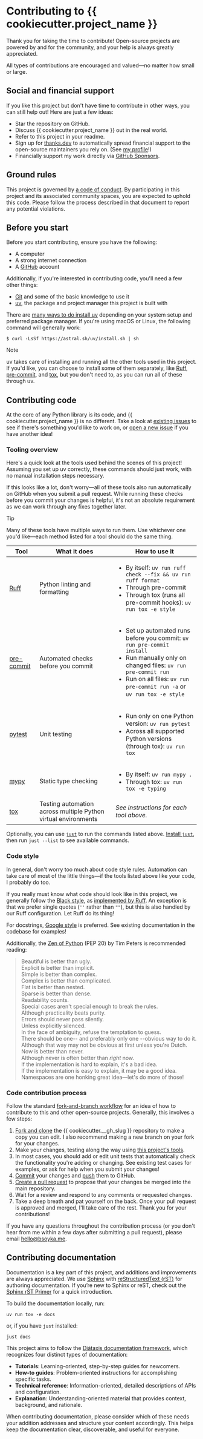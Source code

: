 # Contributing to {{ cookiecutter.project_name }}

Thank you for taking the time to contribute! Open-source projects are powered by and for
the community, and your help is always greatly appreciated.

All types of contributions are encouraged and valued—no matter how small or large.

## Social and financial support

If you like this project but don't have time to contribute in other ways, you can still
help out! Here are just a few ideas:

- Star the repository on GitHub.
- Discuss {{ cookiecutter.project_name }} out in the real world.
- Refer to this project in your readme.
- Sign up for [thanks.dev][thanks] to automatically spread financial support to the
  open-source maintainers you rely on. (See [my profile][thanks-me]!)
- Financially support my work directly via [GitHub Sponsors][sponsor].

## Ground rules

This project is governed by [a code of conduct][conduct]. By participating in this
project and its associated community spaces, you are expected to uphold this code.
Please follow the process described in that document to report any potential violations.

## Before you start

Before you start contributing, ensure you have the following:

- A computer
- A strong internet connection
- A [GitHub][github] account

Additionally, if you're interested in contributing code, you'll need a few other things:

- [Git][git] and some of the basic knowledge to use it
- [uv][uv], the package and project manager this project is built with

There are [many ways to do install uv][uv-install] depending on your system setup and
preferred package manager. If you're using macOS or Linux, the following command will
generally work:

```shell
$ curl -LsSf https://astral.sh/uv/install.sh | sh
```

> [!NOTE]
> uv takes care of installing and running all the other tools used in this project. If
> you'd like, you can choose to install some of them separately,
> like [Ruff][ruff], [pre-commit][pre-commit], and [tox][tox], but you don't need to, as
> you can run all of these through uv.

## Contributing code

At the core of any Python library is its code, and {{ cookiecutter.project_name }} is no
different. Take a look at [existing issues][issues] to see if there's something you'd
like to work on, or [open a new issue][issues-new] if you have another idea!

### Tooling overview

Here's a quick look at the tools used behind the scenes of this project! Assuming you
set up uv correctly, these commands should just work, with no manual installation steps
necessary.

If this looks like a lot, don't worry—all of these tools also run automatically on
GitHub when you submit a pull request. While running these checks before you commit your
changes is helpful, it's not an absolute requirement as we can work through any fixes
together later.

> [!TIP]
> Many of these tools have multiple ways to run them. Use whichever one you'd like—each
> method listed for a tool should do the same thing.

| Tool                     | What it does                                                   | How to use it                                                                                                                                                                                                                              |
|--------------------------|----------------------------------------------------------------|--------------------------------------------------------------------------------------------------------------------------------------------------------------------------------------------------------------------------------------------|
| [Ruff][ruff]             | Python linting and formatting                                  | <ul><li>By itself: `uv run ruff check --fix && uv run ruff format`</li> <li>Through pre-commit</li> <li>Through tox (runs all pre-commit hooks): `uv run tox -e style`</li></ul>                                                           |
| [pre-commit][pre-commit] | Automated checks before you commit                             | <ul><li>Set up automated runs before you commit: `uv run pre-commit install`</li> <li>Run manually only on changed files: `uv run pre-commit run`</li> <li>Run on all files: `uv run pre-commit run -a` or `uv run tox -e style`</li></ul> |
| [pytest][pytest]         | Unit testing                                                   | <ul><li>Run only on one Python version: `uv run pytest`</li> <li>Across all supported Python versions (through tox): `uv run tox`</li></ul>                                                                                                |
| [mypy][mypy]             | Static type checking                                           | <ul><li>By itself: `uv run mypy .`</li> <li>Through tox: `uv run tox -e typing`</li></ul>                                                                                                                                                  |
| [tox][tox]               | Testing automation across multiple Python virtual environments | *See instructions for each tool above.*                                                                                                                                                                                                    |

Optionally, you can use [`just`][just] to run the commands listed above. [Install
`just`][just-install], then run `just --list` to see available commands.

### Code style

In general, don't worry too much about code style rules. Automation can take care of
most of the little things—if the tools listed above like your code, I probably do too.

If you really must know what code should look like in this project, we generally follow
the [Black style][black-style], as [implemented by Ruff][ruff-philosophy]. An exception
is that we prefer single quotes (`''` rather than `""`), but this is also handled by our
Ruff configuration. Let Ruff do its thing!

For docstrings, [Google style][google-docstrings] is preferred. See existing
documentation in the codebase for examples!

Additionally, the [Zen of Python][pep-20] (PEP 20) by Tim Peters is recommended reading:
> Beautiful is better than ugly.  
> Explicit is better than implicit.  
> Simple is better than complex.  
> Complex is better than complicated.  
> Flat is better than nested.  
> Sparse is better than dense.  
> Readability counts.  
> Special cases aren't special enough to break the rules.  
> Although practicality beats purity.  
> Errors should never pass silently.  
> Unless explicitly silenced.  
> In the face of ambiguity, refuse the temptation to guess.  
> There should be one-- and preferably only one --obvious way to do it.  
> Although that way may not be obvious at first unless you're Dutch.  
> Now is better than never.  
> Although never is often better than *right* now.  
> If the implementation is hard to explain, it's a bad idea.  
> If the implementation is easy to explain, it may be a good idea.  
> Namespaces are one honking great idea—let's do more of those!

### Code contribution process

Follow the standard [fork-and-branch workflow][fork-branch] for an idea of how to
contribute to this and other open-source projects. Generally, this involves a few steps:

1. [Fork and clone][git-fork] the {{ cookiecutter.__gh_slug }} repository to make a copy
   you can edit. I also recommend making a new branch on your fork for your changes.
2. Make your changes, testing along the way
   using [this project's tools](#tooling-overview).
3. In most cases, you should add or edit unit tests that automatically check the
   functionality you're adding or changing. See existing test cases for examples, or ask
   for help when you submit your changes!
4. [Commit][git-commit] your changes and [push][git-push] them to GitHub.
5. [Create a pull request][git-pr] to propose that your changes be merged into the main
   repository.
6. Wait for a review and respond to any comments or requested changes.
7. Take a deep breath and pat yourself on the back. Once your pull request is approved
   and merged, I'll take care of the rest. Thank you for your contributions!

If you have any questions throughout the contribution process (or you don't hear from me
within a few days after submitting a pull request), please email hello@bsoyka.me.

## Contributing documentation

Documentation is a key part of this project, and additions and improvements are always
appreciated. We use [Sphinx][sphinx] with [reStructuredText (rST)][rst] for authoring
documentation. If you’re new to Sphinx or reST, check out
the [Sphinx rST Primer][rst-primer] for a quick introduction.

To build the documentation locally, run:

```shell
uv run tox -e docs
```

or, if you have `just` installed:

```shell
just docs
```

This project aims to follow the [Diátaxis documentation framework][diataxis], which
recognizes four distinct types of documentation:

- **Tutorials**: Learning-oriented, step-by-step guides for newcomers.
- **How-to guides**: Problem-oriented instructions for accomplishing specific tasks.
- **Technical reference**: Information-oriented, detailed descriptions of APIs and
  configuration.
- **Explanation**: Understanding-oriented material that provides context, background,
  and rationale.

When contributing documentation, please consider which of these needs your addition
addresses and structure your content accordingly. This helps keep the documentation
clear, discoverable, and useful for everyone.

[black-style]: https://black.readthedocs.io/en/stable/the_black_code_style/current_style.html

[conduct]: https://github.com/bsoyka/policy/blob/main/code-of-conduct.md

[diataxis]: https://diataxis.fr/

[fork-branch]: https://blog.scottlowe.org/2015/01/27/using-fork-branch-git-workflow/

[git]: https://git-scm.com/

[git-commit]: https://training.github.com/downloads/github-git-cheat-sheet/#make-changes

[git-fork]: https://docs.github.com/en/pull-requests/collaborating-with-pull-requests/working-with-forks/fork-a-repo

[git-pr]: https://docs.github.com/en/pull-requests/collaborating-with-pull-requests/proposing-changes-to-your-work-with-pull-requests/creating-a-pull-request

[git-push]: https://training.github.com/downloads/github-git-cheat-sheet/#synchronize-changes

[github]: https://github.com/

[google-docstrings]: https://sphinxcontrib-napoleon.readthedocs.io/en/latest/example_google.html

[just]: https://just.systems/

[just-install]: https://just.systems/man/en/packages.html

[mypy]: https://mypy-lang.org/

[pep-20]: https://peps.python.org/pep-0020/

[pre-commit]: https://pre-commit.com/

[pytest]: https://docs.pytest.org/en/stable/

[rst]: https://docutils.sourceforge.io/rst.html

[rst-primer]: https://www.sphinx-doc.org/en/master/usage/restructuredtext/basics.html

[ruff]: https://docs.astral.sh/ruff/

[ruff-philosophy]: https://docs.astral.sh/ruff/formatter/#philosophy

[sphinx]: https://www.sphinx-doc.org/

[sponsor]: https://github.com/sponsors/bsoyka

[thanks]: https://thanks.dev/home

[thanks-me]: https://thanks.dev/u/gh/bsoyka

[tox]: https://tox.wiki/en/latest/index.html

[uv]: https://docs.astral.sh/uv/

[uv-install]: https://docs.astral.sh/uv/getting-started/installation/

[issues]: https://github.com/{{cookiecutter.__gh_slug}}/issues

[issues-new]: https://github.com/{{cookiecutter.__gh_slug}}/issues/new

